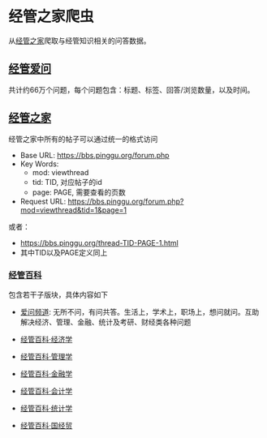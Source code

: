 # 经管之家爬虫
从[经管之家](https://bbs.pinggu.org/)爬取与经管知识相关的问答数据。

## [经管爱问](https://ask.pinggu.org/?c-all/all)
共计约66万个问题，每个问题包含：标题、标签、回答/浏览数量，以及时间。

## [经管之家](https://bbs.pinggu.org/)
经管之家中所有的帖子可以通过统一的格式访问
- Base URL: https://bbs.pinggu.org/forum.php
- Key Words:
    - mod: viewthread
    - tid: TID, 对应帖子的id
    - page: PAGE, 需要查看的页数
- Request URL: https://bbs.pinggu.org/forum.php?mod=viewthread&tid=1&page=1

或者：
- https://bbs.pinggu.org/thread-TID-PAGE-1.html
- 其中TID以及PAGE定义同上

### [经管百科](https://bbs.pinggu.org/forum-4104-1.html)
包含若干子版块，具体内容如下
- [爱问频道](https://bbs.pinggu.org/forum-139-1.html): 
无所不问，有问共答。生活上，学术上，职场上，想问就问。互助解决经济、管理、金融、统计及考研、财经类各种问题

- [经管百科·经济学](https://bbs.pinggu.org/forum-3870-1.html)
- [经管百科·管理学](https://bbs.pinggu.org/forum-3871-1.html)
- [经管百科·金融学](https://bbs.pinggu.org/forum-3874-1.html)
- [经管百科·会计学](https://bbs.pinggu.org/forum-3875-1.html)
- [经管百科·统计学](https://bbs.pinggu.org/forum-3873-1.html)
- [经管百科·国经贸](https://bbs.pinggu.org/forum-3876-1.html)